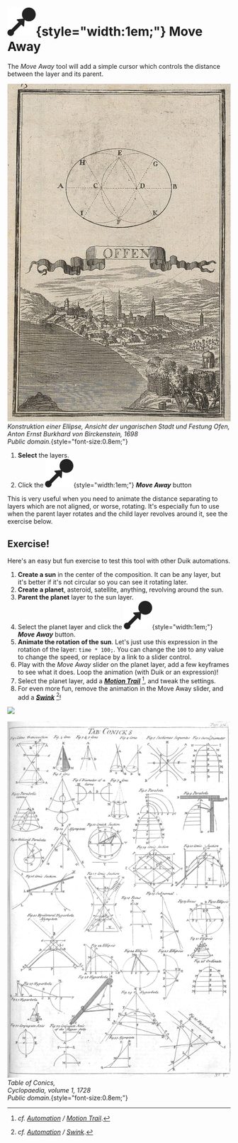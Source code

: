 # ![](../../img/duik/icons/move_away.svg){style="width:1em;"} Move Away

The *Move Away* tool will add a simple cursor which controls the distance between the layer and its parent.

![](../../img/illustration/Fotothek_df_tg_0004802_Geometrie_Architektur_Festungsbau_Vermessung.jpg)  
*Konstruktion einer Ellipse, Ansicht der ungarischen Stadt und Festung Ofen,  
Anton Ernst Burkhard von Birckenstein, 1698   
Public domain.*{style="font-size:0.8em;"}

1. **Select** the layers.
2. Click the ![](../../img/duik/icons/move_away.svg){style="width:1em;"} ***Move Away*** button

This is very useful when you need to animate the distance separating to layers which are not aligned, or worse, rotating. It's especially fun to use when the parent layer rotates and the child layer revolves around it, see the exercise below.

## Exercise!

Here's an easy but fun exercise to test this tool with other Duik automations.

1. **Create a sun** in the center of the composition. It can be any layer, but it's better if it's not circular so you can see it rotating later.
2. **Create a planet**, asteroid, satellite, anything, revolving around the sun.
3. **Parent the planet** layer to the sun layer.
4. Select the planet layer and click the ![](../../img/duik/icons/move_away.svg){style="width:1em;"} ***Move Away*** button.
5. **Animate the rotation of the sun**. Let's just use this expression in the rotation of the layer: `time * 100;`. You can change the `100` to any value to change the speed, or replace by a link to a slider control.
6. Play with the *Move Away* slider on the planet layer, add a few keyframes to see what it does. Loop the animation (with Duik or an expression)!
7. Select the planet layer, add a [***Motion Trail***](motion-trail.md)&nbsp;[^trail], and tweak the settings.
8. For even more fun, remove the animation in the Move Away slider, and add a [***Swink***](swink.md)&nbsp;[^swink]!

![](../../img/illustration/astronomer.gif)

![](../../img/illustration/Table_of_Conics_Cyclopaedia_volume_1_p_304_1728.png)  
*Table of Conics,  
Cyclopaedia, volume 1, 1728   
Public domain.*{style="font-size:0.8em;"}

[^trail]: *cf. [Automation](index.md) / [Motion Trail](motion-trail.md)*.

[^swink]: *cf. [Automation](index.md) / [Swink](motion-trail.md)*.
